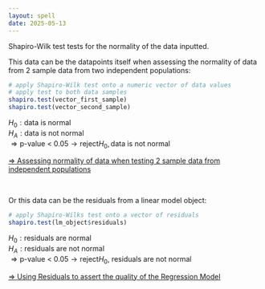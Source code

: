 ```yaml
---
layout: spell
date: 2025-05-13
---
```


Shapiro-Wilk test tests for the normality of the data inputted.

This data can be the datapoints itself when assessing the normality of data from 2 sample data from two independent populations:

```r
# apply Shapiro-Wilk test onto a numeric vector of data values
# apply test to both data samples
shapiro.test(vector_first_sample)
shapiro.test(vector_second_sample)
```

$H_0 : \text{data is normal}$\
$H_A : \text{data is not normal}$\
$\Rightarrow \text{p-value < 0.05} \rightarrow \text{reject} H_0, \text{data is not normal}$

[$\Rightarrow$ Assessing normality of data when testing 2 sample data from independent populations](/spellbook/spells/data_analytics/testing_2_sample_data_from_independent_populations.html)

<br>

Or this data can be the residuals from a linear model object:

```r
# apply Shapiro-Wilks test onto a vector of residuals
shapiro.test(lm_object$residuals)
```

$H_0 : \text{residuals are normal}$\
$H_A : \text{residuals are not normal}$\
$\Rightarrow \text{p-value < 0.05} \rightarrow \text{reject} H_0,\ \text{residuals are not normal}$

[$\Rightarrow$ Using Residuals to assert the quality of the Regression Model](/spellbook/spells/data_analytics/regression_model_assumptions.html)
